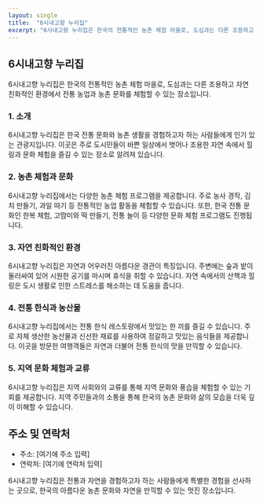```yaml
---
layout: single
title:  "6시내고향 누리집"
excerpt: "6시내고향 누리집은 한국의 전통적인 농촌 체험 마을로, 도심과는 다른 조용하고 자연 친화적인 환경에서 전통 농업과 농촌 문화를 체험할 수 있는 장소입니다. 6시내고향 누리집은 한국 전통 문화와 농촌 생활을 경험하고자 하는 사람들에게 인기 있는 관광지입니다. 이곳은 주로 도시민들이 바쁜 일상에서 벗어나 조용한 자연 속에서 힐링과 문화 체험을 즐길 수 있는 장소로 알려져 있습니다."
---
```


## 6시내고향 누리집

6시내고향 누리집은 한국의 전통적인 농촌 체험 마을로, 도심과는 다른 조용하고 자연 친화적인 환경에서 전통 농업과 농촌 문화를 체험할 수 있는 장소입니다.

### 1. 소개

6시내고향 누리집은 한국 전통 문화와 농촌 생활을 경험하고자 하는 사람들에게 인기 있는 관광지입니다. 이곳은 주로 도시민들이 바쁜 일상에서 벗어나 조용한 자연 속에서 힐링과 문화 체험을 즐길 수 있는 장소로 알려져 있습니다.

### 2. 농촌 체험과 문화

6시내고향 누리집에서는 다양한 농촌 체험 프로그램을 제공합니다. 주로 농사 경작, 김치 만들기, 과일 따기 등 전통적인 농업 활동을 체험할 수 있습니다. 또한, 한국 전통 문화인 한복 체험, 고먐미와 떡 만들기, 전통 놀이 등 다양한 문화 체험 프로그램도 진행됩니다.

### 3. 자연 친화적인 환경

6시내고향 누리집은 자연과 어우러진 아름다운 경관이 특징입니다. 주변에는 숲과 밭이 둘러싸여 있어 시원한 공기를 마시며 휴식을 취할 수 있습니다. 자연 속에서의 산책과 힐링은 도시 생활로 인한 스트레스를 해소하는 데 도움을 줍니다.

### 4. 전통 한식과 농산물

6시내고향 누리집에서는 전통 한식 레스토랑에서 맛있는 한 끼를 즐길 수 있습니다. 주로 자체 생산한 농산물과 신선한 재료를 사용하여 정갈하고 맛있는 음식들을 제공합니다. 이곳을 방문한 여행객들은 자연과 더불어 전통 한식의 맛을 만끽할 수 있습니다.

### 5. 지역 문화 체험과 교류

6시내고향 누리집은 지역 사회와의 교류를 통해 지역 문화와 풍습을 체험할 수 있는 기회를 제공합니다. 지역 주민들과의 소통을 통해 한국의 농촌 문화와 삶의 모습을 더욱 깊이 이해할 수 있습니다.

## 주소 및 연락처

- 주소: [여기에 주소 입력]
- 연락처: [여기에 연락처 입력]

6시내고향 누리집은 전통과 자연을 경험하고자 하는 사람들에게 특별한 경험을 선사하는 곳으로, 한국의 아름다운 농촌 문화와 자연을 만끽할 수 있는 멋진 장소입니다.
